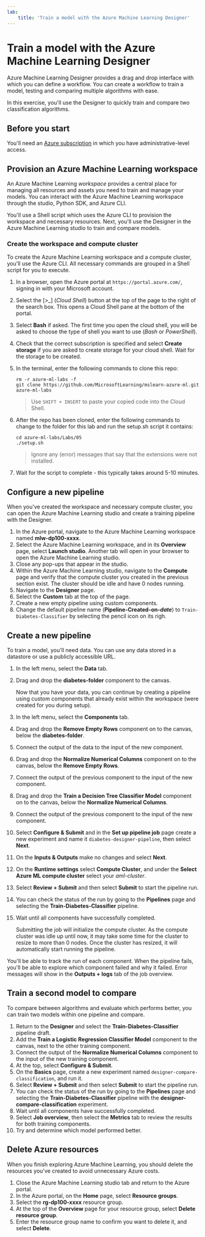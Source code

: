 ```yaml
---
lab:
    title: 'Train a model with the Azure Machine Learning Designer'
---
```


# Train a model with the Azure Machine Learning Designer

Azure Machine Learning Designer provides a drag and drop interface with which you can define a workflow. You can create a workflow to train a model, testing and comparing multiple algorithms with ease.

In this exercise, you'll use the Designer to quickly train and compare two classification algorithms.

## Before you start

You'll need an [Azure subscription](https://azure.microsoft.com/free?azure-portal=true) in which you have administrative-level access.

## Provision an Azure Machine Learning workspace

An Azure Machine Learning *workspace* provides a central place for managing all resources and assets you need to train and manage your models. You can interact with the Azure Machine Learning workspace through the studio, Python SDK, and Azure CLI.

You'll use a Shell script which uses the Azure CLI to provision the workspace and necessary resources. Next, you'll use the Designer in the Azure Machine Learning studio to train and compare models.

### Create the workspace and compute cluster

To create the Azure Machine Learning workspace and a compute cluster, you'll use the Azure CLI. All necessary commands are grouped in a Shell script for you to execute.

1. In a browser, open the Azure portal at `https://portal.azure.com/`, signing in with your Microsoft account.
1. Select the \[>_] (*Cloud Shell*) button at the top of the page to the right of the search box. This opens a Cloud Shell pane at the bottom of the portal.
1. Select **Bash** if asked. The first time you open the cloud shell, you will be asked to choose the type of shell you want to use (*Bash* or *PowerShell*).
1. Check that the correct subscription is specified and select **Create storage** if you are asked to create storage for your cloud shell. Wait for the storage to be created.
1. In the terminal, enter the following commands to clone this repo:

    ```azurecli
    rm -r azure-ml-labs -f
    git clone https://github.com/MicrosoftLearning/mslearn-azure-ml.git azure-ml-labs
    ```

    > Use `SHIFT + INSERT` to paste your copied code into the Cloud Shell.

1. After the repo has been cloned, enter the following commands to change to the folder for this lab and run the setup.sh script it contains:

    ```azurecli
    cd azure-ml-labs/Labs/05
    ./setup.sh
    ```

    > Ignore any (error) messages that say that the extensions were not installed.

1. Wait for the script to complete - this typically takes around 5-10 minutes.

## Configure a new pipeline

When you've created the workspace and necessary compute cluster, you can open the Azure Machine Learning studio and create a training pipeline with the Designer.

1. In the Azure portal, navigate to the Azure Machine Learning workspace named **mlw-dp100-xxxx**.
1. Select the Azure Machine Learning workspace, and in its **Overview** page, select **Launch studio**. Another tab will open in your browser to open the Azure Machine Learning studio.
1. Close any pop-ups that appear in the studio.
1. Within the Azure Machine Learning studio, navigate to the **Compute** page and verify that the compute cluster you created in the previous section exist. The cluster should be idle and have 0 nodes running.
1. Navigate to the **Designer** page.
1. Select the **Custom** tab at the top of the page.
1. Create a new empty pipeline using custom components.
1. Change the default pipeline name (**Pipeline-Created-on-*date***) to `Train-Diabetes-Classifier` by selecting the pencil icon on its righ.


## Create a new pipeline

To train a model, you'll need data. You can use any data stored in a datastore or use a publicly accessible URL.

1. In the left menu, select the **Data** tab.
1. Drag and drop the **diabetes-folder** component to the canvas.

    Now that you have your data, you can continue by creating a pipeline using custom components that already exist within the workspace (were created for you during setup).

1. In the left menu, select the **Components** tab.
1. Drag and drop the **Remove Empty Rows** component on to the canvas, below the **diabetes-folder**.
1. Connect the output of the data to the input of the new component.
1. Drag and drop the **Normalize Numerical Columns** component on to the canvas, below the **Remove Empty Rows**.
1. Connect the output of the previous component to the input of the new component.
1. Drag and drop the **Train a Decision Tree Classifier Model** component on to the canvas, below the **Normalize Numerical Columns**.
1. Connect the output of the previous component to the input of the new component.
1. Select **Configure & Submit** and in the **Set up pipeline job** page create a new experiment and name it `diabetes-designer-pipeline`, then select **Next**.
1. On the **Inputs & Outputs** make no changes and select **Next**.
1. On the **Runtime settings** select **Compute Cluster**, and under the **Select Azure ML compute cluster** select your *aml-cluster*.
1. Select **Review + Submit** and then select **Submit** to start the pipeline run.
1. You can check the status of the run by going to the **Pipelines** page and selecting the **Train-Diabetes-Classifier** pipeline.
1. Wait until all components have successfully completed.

    Submitting the job will initialize the compute cluster. As the compute cluster was idle up until now, it may take some time for the cluster to resize to more than 0 nodes. Once the cluster has resized, it will automatically start running the pipeline.

You'll be able to track the run of each component. When the pipeline fails, you'll be able to explore which component failed and why it failed. Error messages will show in the **Outputs + logs** tab of the job overview.

## Train a second model to compare

To compare between algorithms and evaluate which performs better, you can train two models within one pipeline and compare.

1. Return to the **Designer** and select the **Train-Diabetes-Classifier** pipeline draft.
1. Add the **Train a Logistic Regression Classifier Model** component to the canvas, next to the other training component.
1. Connect the output of the **Normalize Numerical Columns** component to the input of the new training component.
1. At the top, select **Configure & Submit**.
1. On the **Basics** page, create a new experiment named `designer-compare-classification`, and run it.
1. Select **Review + Submit** and then select **Submit** to start the pipeline run.
1. You can check the status of the run by going to the **Pipelines** page and selecting the **Train-Diabetes-Classifier** pipeline with the **designer-compare-classification** experiment.
1. Wait until all components have successfully completed.  
1. Select **Job overview**, then select the **Metrics** tab to review the results for both training components.
1. Try and determine which model performed better.

## Delete Azure resources

When you finish exploring Azure Machine Learning, you should delete the resources you've created to avoid unnecessary Azure costs.

1. Close the Azure Machine Learning studio tab and return to the Azure portal.
1. In the Azure portal, on the **Home** page, select **Resource groups**.
1. Select the **rg-dp100-xxxx** resource group.
1. At the top of the **Overview** page for your resource group, select **Delete resource group**.
1. Enter the resource group name to confirm you want to delete it, and select **Delete**.
